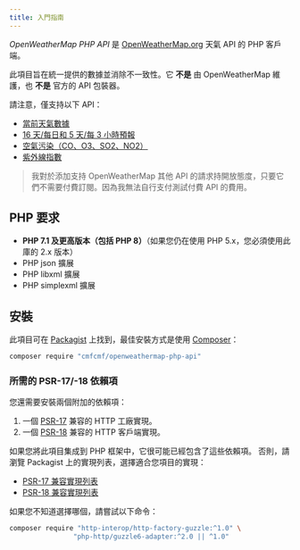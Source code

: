 ```yaml
---
title: 入門指南
---
```


*OpenWeatherMap PHP API* 是 [OpenWeatherMap.org](http://www.OpenWeatherMap.org) 天氣 API 的 PHP 客戶端。

此項目旨在統一提供的數據並消除不一致性。它 **不是** 由 OpenWeatherMap 維護，也 **不是** 官方的 API 包裝器。

請注意，僅支持以下 API：

- [當前天氣數據](apis/current-weather.md)
- [16 天/每日和 5 天/每 3 小時預報](apis/weather-forecast.md)
- [空氣污染（CO、O3、SO2、NO2）](apis/air-pollution.md)
- [紫外線指數](apis/uv-index.md)

> 我對於添加支持 OpenWeatherMap 其他 API 的請求持開放態度，只要它們不需要付費訂閱。因為我無法自行支付測試付費 API 的費用。

## PHP 要求

- **PHP 7.1 及更高版本（包括 PHP 8）**（如果您仍在使用 PHP 5.x，您必須使用此庫的 2.x 版本）
- PHP json 擴展
- PHP libxml 擴展
- PHP simplexml 擴展

## 安裝

此項目可在 [Packagist](https://packagist.org/packages/cmfcmf/openweathermap-php-api) 上找到，最佳安裝方式是使用 [Composer](http://getcomposer.org)：

```bash
composer require "cmfcmf/openweathermap-php-api"
```

### 所需的 PSR-17/-18 依賴項

您還需要安裝兩個附加的依賴項：

1. 一個 [PSR-17](https://www.php-fig.org/psr/psr-17/) 兼容的 HTTP 工廠實現。
2. 一個 [PSR-18](https://www.php-fig.org/psr/psr-18/) 兼容的 HTTP 客戶端實現。

如果您將此項目集成到 PHP 框架中，它很可能已經包含了這些依賴項。
否則，請瀏覽 Packagist 上的實現列表，選擇適合您項目的實現：

- [PSR-17 兼容實現列表](https://packagist.org/providers/psr/http-factory-implementation)
- [PSR-18 兼容實現列表](https://packagist.org/providers/psr/http-client-implementation)

如果您不知道選擇哪個，請嘗試以下命令：

```bash
composer require "http-interop/http-factory-guzzle:^1.0" \
                "php-http/guzzle6-adapter:^2.0 || ^1.0"
```